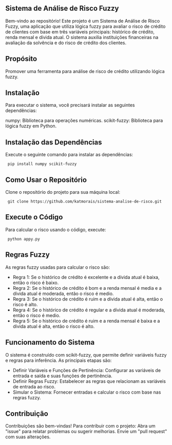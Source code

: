 ## Sistema de Análise de Risco Fuzzy

Bem-vindo ao repositório! Este projeto é um Sistema de Análise de Risco Fuzzy, uma aplicação que utiliza lógica fuzzy para avaliar o risco de crédito de clientes com base em três variáveis principais: histórico de crédito, renda mensal e dívida atual. O sistema auxilia instituições financeiras na avaliação da solvência e do risco de crédito dos clientes.

## Propósito

Promover uma ferramenta para análise de risco de crédito utilizando lógica fuzzy.

## Instalação

Para executar o sistema, você precisará instalar as seguintes dependências:

numpy: Biblioteca para operações numéricas.
scikit-fuzzy: Biblioteca para lógica fuzzy em Python.

## Instalação das Dependências

Execute o seguinte comando para instalar as dependências:
```
 pip install numpy scikit-fuzzy
```

## Como Usar o Repositório

Clone o repositório do projeto para sua máquina local:
```
 git clone https://github.com/katmorais/sistema-analise-de-risco.git
```

## Execute o Código

Para calcular o risco usando o código, execute:
```
 python appy.py
```

## Regras Fuzzy

As regras fuzzy usadas para calcular o risco são:
- Regra 1: Se o histórico de crédito é excelente e a dívida atual é baixa, então o risco é baixo.
- Regra 2: Se o histórico de crédito é bom e a renda mensal é media e a dívida atual é moderada, então o risco é medio.
- Regra 3: Se o histórico de crédito é ruim e a dívida atual é alta, então o risco é alto.
- Regra 4: Se o histórico de crédito é regular e a dívida atual é moderada, então o risco é medio.
- Regra 5: Se o histórico de crédito é ruim e a renda mensal é baixa e a dívida atual é alta, então o risco é alto.

## Funcionamento do Sistema

O sistema é construído com scikit-fuzzy, que permite definir variáveis fuzzy e regras para inferência. As principais etapas são:
- Definir Variáveis e Funções de Pertinência: Configurar as variáveis de entrada e saída e suas funções de pertinência.
- Definir Regras Fuzzy: Estabelecer as regras que relacionam as variáveis de entrada ao risco.
- Simular o Sistema: Fornecer entradas e calcular o risco com base nas regras fuzzy.

## Contribuição

Contribuições são bem-vindas! Para contribuir com o projeto:
Abra um "issue" para relatar problemas ou sugerir melhorias.
Envie um "pull request" com suas alterações.
